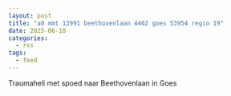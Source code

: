 ```yaml
---
layout: post
title: "a0 mmt 13991 beethovenlaan 4462 goes 53954 regio 19"
date: 2025-06-10
categories: 
  - rss
tags: 
  - feed
---
```


Traumaheli met spoed naar Beethovenlaan in Goes
